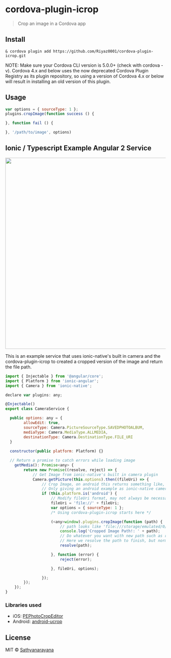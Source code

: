 # cordova-plugin-icrop

> Crop an image in a Cordova app


## Install

```
& cordova plugin add https://github.com/Riyaz0001/cordova-plugin-icrop.git
```

NOTE: Make sure your Cordova CLI version is 5.0.0+ (check with cordova -v). Cordova 4.x and below uses the now deprecated Cordova Plugin Registry as its plugin repository, so using a version of Cordova 4.x or below will result in installing an old version of this plugin.

## Usage

```js
var options = { sourceType: 1 };
plugins.cropImage(function success () {

}, function fail () {

}, '/path/to/image', options)
```

## Ionic / Typescript Example Angular 2 Service

<img src="preview.gif"  width="800" height="600" style="max-width:100%;">

This is an example service that uses ionic-native's built in camera and the cordova-plugin-icrop to created a cropped version of the image and return the file path. 

```js
import { Injectable } from '@angular/core';
import { Platform } from 'ionic-angular';
import { Camera } from 'ionic-native';

declare var plugins: any;

@Injectable()
export class CameraService {

  public options: any = {
        allowEdit: true,
        sourceType: Camera.PictureSourceType.SAVEDPHOTOALBUM,
        mediaType: Camera.MediaType.ALLMEDIA,
        destinationType: Camera.DestinationType.FILE_URI
  }
  
  constructor(public platform: Platform) {}

  // Return a promise to catch errors while loading image
    getMedia(): Promise<any> {
        return new Promise((resolve, reject) => {
            // Get Image from ionic-native's built in camera plugin
            Camera.getPicture(this.options).then((fileUri) => {
                // Crop Image, on android this returns something like, '/storage/emulated/0/Android/...'
                // Only giving an android example as ionic-native camera has built in cropping ability
                if (this.platform.is('android') {
                    // Modify fileUri format, may not always be necessary
                    fileUri = 'file://' + fileUri;
                    var options = { sourceType: 1 };
                    /* Using cordova-plugin-icrop starts here */

                    (<any>window).plugins.cropImage(function (path) {
                        // path looks like 'file:///storage/emulated/0/Android/data/com.foo.bar/cache/1477008080626-cropped.jpg?1477008106566'
                        console.log('Cropped Image Path!: ' + path);
                        // Do whatever you want with new path such as read in a file
                        // Here we resolve the path to finish, but normally you would now want to read in the file
                        resolve(path);

                    }, function (error) {
                        reject(error);

                    }, fileUri, options);

                });
        });
    });
}
```



### Libraries used

 * iOS: [PEPhotoCropEditor](https://github.com/kishikawakatsumi/PEPhotoCropEditor)
 * Android: [android-ucrop](https://github.com/Yalantis/uCrop)

## License

MIT © [Sathyanarayana](https://github.com/isathyam)
